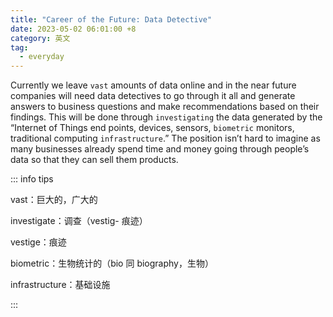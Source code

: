 ```yaml
---
title: "Career of the Future: Data Detective"
date: 2023-05-02 06:01:00 +8
category: 英文
tag:
  - everyday
---
```


Currently we leave `vast` amounts of data online and in the near future companies will need data detectives to go through it all and generate answers to business questions and make recommendations based on their findings. This will be done through `investigating` the data generated by the “Internet of Things end points, devices, sensors, `biometric` monitors, traditional computing `infrastructure`.” The position isn’t hard to imagine as many businesses already spend time and money going through people’s data so that they can sell them products.

::: info tips

vast：巨大的，广大的

investigate：调查（vestig- 痕迹）

vestige：痕迹

biometric：生物统计的（bio 同 biography，生物）

infrastructure：基础设施

:::
